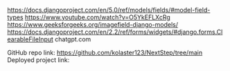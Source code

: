 https://docs.djangoproject.com/en/5.0/ref/models/fields/#model-field-types
https://www.youtube.com/watch?v=O5YkEFLXcRg
https://www.geeksforgeeks.org/imagefield-django-models/
https://docs.djangoproject.com/en/2.2/ref/forms/widgets/#django.forms.ClearableFileInput
chatgpt.com

GitHub repo link: https://github.com/kolaster123/NextStep/tree/main
Deployed project link: